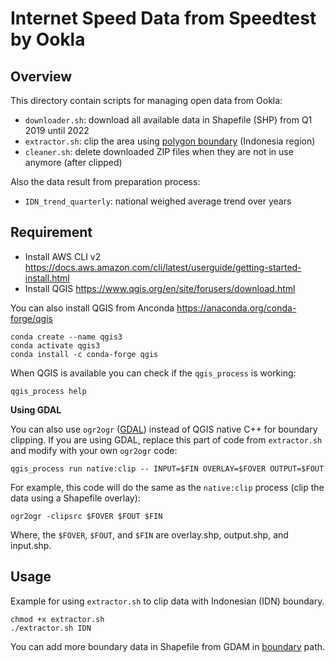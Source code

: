 # Internet Speed Data from Speedtest by Ookla

## Overview

This directory contain scripts for managing open data from Ookla:

- `downloader.sh`: download all available data in Shapefile (SHP) from Q1 2019 until 2022
- `extractor.sh`: clip the area using [polygon boundary](boundary) (Indonesia region)
- `cleaner.sh`: delete downloaded ZIP files when they are not in use anymore (after clipped)

Also the data result from preparation process:

- `IDN_trend_quarterly`: national weighed average trend over years

## Requirement

- Install AWS CLI v2 <https://docs.aws.amazon.com/cli/latest/userguide/getting-started-install.html>
- Install QGIS <https://www.qgis.org/en/site/forusers/download.html>

You can also install QGIS from Anconda <https://anaconda.org/conda-forge/qgis>

```
conda create --name qgis3
conda activate qgis3
conda install -c conda-forge qgis
```

When QGIS is available you can check if the `qgis_process` is working:

```
qgis_process help
```

**Using GDAL**

You can also use `ogr2ogr` ([GDAL](https://gdal.org/programs/ogr2ogr.html)) instead of QGIS native C++ for boundary clipping. If you are using GDAL, replace this part of code from `extractor.sh` and modify with your own `ogr2ogr` code:

```
qgis_process run native:clip -- INPUT=$FIN OVERLAY=$FOVER OUTPUT=$FOUT
```

For example, this code will do the same as the `native:clip` process (clip the data using a Shapefile overlay):

```
ogr2ogr -clipsrc $FOVER $FOUT $FIN
```

Where, the `$FOVER`, `$FOUT`, and `$FIN` are overlay.shp, output.shp, and input.shp.

## Usage

Example for using `extractor.sh` to clip data with Indonesian (IDN) boundary.

```
chmod +x extractor.sh
./extractor.sh IDN
```

You can add more boundary data in Shapefile from GDAM in [boundary](boundary) path.
